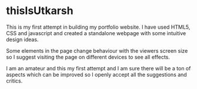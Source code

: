 # thisIsUtkarsh

This is my first attempt in building my portfolio website. I have used HTML5, CSS and javascript and created a standalone webpage with some intuitive design ideas.

Some elements in the page change behaviour with the viewers screen size so I suggest visiting the page on different devices to see all effects.

I am an amateur and this my first attempt and I am sure there will be a ton of aspects which can be improved so I openly accept all the suggestions and critics.


